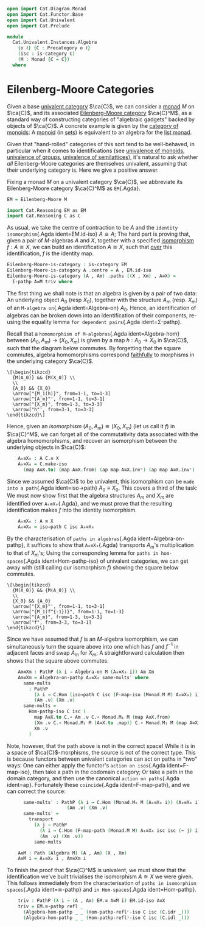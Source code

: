 ```agda
open import Cat.Diagram.Monad
open import Cat.Functor.Base
open import Cat.Univalent
open import Cat.Prelude

module 
  Cat.Univalent.Instances.Algebra 
    {o ℓ} {C : Precategory o ℓ}
    (isc : is-category C)
    (M : Monad {C = C})
  where
```

# Eilenberg-Moore Categories

Given a base [univalent category] $\ca{C}$, we can consider a [monad]
$M$ on $\ca{C}$, and its associated [Eilenberg-Moore category]
$\ca{C}^M$, as a standard way of constructing categories of "algebraic
gadgets" backed by objects of $\ca{C}$. A concrete example is given by
the [category of monoids]: A [monoid] (in [sets]) is equivalent to an
algebra for the [list monad].

[univalent category]: Cat.Univalent.html
[monad]: Cat.Diagram.Monad.html
[Eilenberg-Moore category]: Cat.Diagram.Monad.html#eilenberg-moore-category
[category of monoids]: Cat.Instances.Monoids.html
[monoid]: Algebra.Monoid.html
[sets]: Category.Instances.Sets.html
[list monad]: Cat.Instances.Monoids.html#free-objects

Given that "hand-rolled" categories of this sort tend to be
well-behaved, in particular when it comes to identifications (see
[univalence of monoids], [univalence of groups], [univalence of
semilattices]), it's natural to ask whether _all_ Eilenberg-Moore
categories are themselves univalent, assuming that their underlying
category is. Here we give a positive answer.

[univalence of monoids]: Algebra.Monoid.html#Monoid-univalent
[univalence of groups]: Algebra.Group.html#Group-univalent
[univalence of semilattices]: Algebra.Semilattice.html#Semilattice-univalent

Fixing a monad $M$ on a univalent category $\ca{C}$, we abbreviate its
Eilenberg-Moore category $\ca{C}^M$ as `EM`{.Agda}.

```agda
EM = Eilenberg-Moore M

import Cat.Reasoning EM as EM
import Cat.Reasoning C as C
```

As usual, we take the centre of contraction to be $A$ and the `identity
isomorphism`{.Agda ident=EM.id-iso} $A \cong A$; The hard part is
proving that, given a pair of $M$-algebras $A$ and $X$, together with a
specified [isomorphism] $f : A \cong X$, we can build an identification
$A \cong X$, such that [over] this identification, $f$ is the identity
map.

[isomorphism]: Cat.Morphism.html#isos
[over]: 1Lab.Path.html#dependent-paths

```agda
Eilenberg-Moore-is-category : is-category EM
Eilenberg-Moore-is-category A .centre = A , EM.id-iso
Eilenberg-Moore-is-category (A , Am) .paths ((X , Xm) , A≅X) = 
  Σ-pathp A≡M triv where
```

The first thing we shall note is that an algebra is given by a pair of
two data: An underlying object $A_0$ (resp $X_0$), together with the
structure $A_m$ (resp. $X_m$) of an `M-algebra on`{.Agda
ident=Algebra-on} $A_0$. Hence, an identification of algebras can be
broken down into an identification of their components, re-using the
equality lemma `for dependent pairs`{.Agda ident=Σ-pathp}.

<!--
```agda
    module A = Algebra-on Am
    module X = Algebra-on Xm
    module A≅X = EM._≅_ A≅X
    open Algebra-hom renaming (morphism to map ; commutes to sq)
    open Algebra-on
```
-->

Recall that a `homomorphism of M-algebras`{.Agda ident=Algebra-hom}
between $(A_0,A_m) \to (X_0,X_m)$ is given by a map $h : A_0 \to X_0$ in
$\ca{C}$, such that the diagram below commutes. By forgetting that the
square commutes, algebra homomorphisms correspond [faithfully] to
morphisms in the underlying category $\ca{C}$.

[faithfully]: agda://Cat.Diagram.Monad#Forget

~~~{.quiver}
\[\begin{tikzcd}
  {M(A_0)} && {M(X_0)} \\
  \\
  {A_0} && {X_0}
  \arrow["{M_1(h)}", from=1-1, to=1-3]
  \arrow["{A_m}"', from=1-1, to=3-1]
  \arrow["{X_m}", from=1-3, to=3-3]
  \arrow["h"', from=3-1, to=3-3]
\end{tikzcd}\]
~~~

Hence, given an _isomorphism_ $(A_0, A_m) \cong (X_0, X_m)$ (let us call
it $f$) in $\ca{C}^M$, we can forget all of the commutativity data
associated with the algebra homomorphisms, and recover an isomorphism
between the underlying objects in $\ca{C}$:

```agda
    A₀≅X₀ : A C.≅ X
    A₀≅X₀ = C.make-iso 
      (map A≅X.to) (map A≅X.from) (ap map A≅X.invˡ) (ap map A≅X.invʳ)
```

Since we assumed $\ca{C}$ to be univalent, this isomorphism can be `made
into a path`{.Agda ident=iso→path} $A_0 \equiv X_0$. This covers a third
of the task: We must now show first that the algebra structures $A_m$
and $X_m$ are identified over `A₀≡X₀`{.Agda}, and we must prove that the
resulting identification makes $f$ into the identity isomorphism.

```agda
    A₀≡X₀ : A ≡ X
    A₀≡X₀ = iso→path C isc A₀≅X₀
```

By the characterisation of `paths in algebras`{.Agda
ident=Algebra-on-pathp}, it suffices to show that `A₀≡X₀`{.Agda}
transports $A_m$'s multiplication to that of $X_m$'s; Using the
corresponding lemma for `paths in hom-spaces`{.Agda ident=Hom-pathp-iso}
of univalent categories, we can get away with (still calling our
isomorphism $f$) showing the square below commutes.

~~~{.quiver}
\[\begin{tikzcd}
  {M(X_0)} && {M(A_0)} \\
  \\
  {X_0} && {A_0}
  \arrow["{X_m}"', from=1-1, to=3-1]
  \arrow["{M_1(f^{-1})}", from=1-1, to=1-3]
  \arrow["{A_m}", from=1-3, to=3-3]
  \arrow["f", from=3-3, to=3-1]
\end{tikzcd}\]
~~~

Since we have assumed that $f$ is an $M$-algebra isomorphism, we can
simultaneously turn the square above into one which has $f$ and $f^{-1}$
in adjacent faces and swap $A_m$ for $X_m$; A straightforward
calculation then shows that the square above commutes.

```agda
    Am≡Xm : PathP (λ i → Algebra-on M (A₀≡X₀ i)) Am Xm
    Am≡Xm = Algebra-on-pathp A₀≡X₀ same-mults′ where
      same-mults 
        : PathP 
          (λ i → C.Hom (iso→path C isc (F-map-iso (Monad.M M) A₀≅X₀) i) (A₀≡X₀ i))
          (Am .ν) (Xm .ν)
      same-mults = 
        Hom-pathp-iso C isc (
          map A≅X.to C.∘ Am .ν C.∘ Monad.M₁ M (map A≅X.from)                 ≡⟨ C.pulll (sq A≅X.to) ⟩
          (Xm .ν C.∘ Monad.M₁ M (A≅X.to .map)) C.∘ Monad.M₁ M (map A≅X.from) ≡⟨ C.cancelr (sym (Monad.M-∘ M _ _) ·· ap (Monad.M₁ M) (ap map A≅X.invˡ) ·· Monad.M-id M) ⟩
          Xm .ν                                                              ∎
        )
```

Note, however, that the path above is not in the correct space! While it
is in a space of $\ca{C}$-morphisms, the source is not of the correct
type. This is because functors between univalent categories can act on
paths in "two" ways: One can either apply the functor's `action on
isos`{.Agda ident=F-map-iso}, then take a path in the codomain category;
Or take a path in the domain category, and then use the canonical
`action on paths`{.Agda ident=ap}. Fortunately these `coincide`{.Agda
ident=F-map-path}, and we can correct the source:

```agda
      same-mults′ : PathP (λ i → C.Hom (Monad.M₀ M (A₀≡X₀ i)) (A₀≡X₀ i)) 
                      (Am .ν) (Xm .ν)
      same-mults′ = 
        transport 
          (λ j → PathP 
            (λ i → C.Hom (F-map-path (Monad.M M) A₀≅X₀ isc isc (~ j) i) (A₀≡X₀ i)) 
            (Am .ν) (Xm .ν)) 
          same-mults

    A≡M : Path (Algebra M) (A , Am) (X , Xm)
    A≡M i = A₀≡X₀ i , Am≡Xm i
```

To finish the proof that $\ca{C}^M$ is univalent, we must show that the
identification we've built trivialises the isomorphism $A \cong X$ we
were given. This follows immediately from the characterisation of `paths
in isomorphism spaces`{.Agda ident=≅-pathp} and `in Hom-spaces`{.Agda
ident=Hom-pathp}.

```agda
    triv : PathP (λ i → (A , Am) EM.≅ A≡M i) EM.id-iso A≅X
    triv = EM.≅-pathp refl _ 
      (Algebra-hom-pathp _ _ (Hom-pathp-reflʳ-iso C isc (C.idr _))) 
      (Algebra-hom-pathp _ _ (Hom-pathp-reflˡ-iso C isc (C.idl _)))
```
